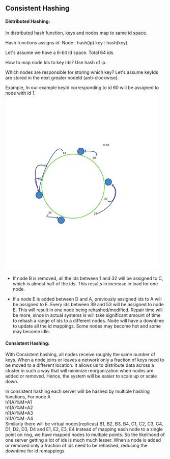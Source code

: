## Consistent Hashing

#### Distributed Hashing: 

In distributed hash function, keys and nodes map to same id space.

Hash functions assigns id.
Node : hash(ip)
key  : hash(key)

Let's assume we have a 6-bit id space. Total 64 ids.

How to map node Ids to key Ids? 
Use hash of ip.

Which nodes are responsible for storing which key?
Let's assume keyIds are stored in the next greater nodeId (anti-clockwise).

Example,
In our example keyId corresponding to id 60 will be assigned to node with id 1.
<img src="../assets/consistent_hashingA.svg" width="480"/>
- If node B is removed, all the ids between 1 and 32 will be assigned to C, which is almost half of the ids. This results in increase in load for one node.

- If a node E is added between D and A, previously assigned ids to A will be assigned to E. Every ids between 39 and 53 will be assigned to node E. This will result in one node being rehashed/modified. Repair time will be more, since in actual systems is will take significant amount of time to rehash a range of ids to a different nodes. Node will have a downtime to update all the id mappings.
Some nodes may become hot and some may become idle.

#### Consistent Hashing:

With Consistent hashing, all nodes receive roughly the same number of keys. When a node joins or leaves a network only a fraction of keys need to be moved to a different location. It allows us to distribute data across a cluster in such a way that will minimize reorganization when nodes are added or removed. Hence, the system will be easier to scale up or scale down.

In consistent hashing each server will be hashed by multiple hashing functions, 
For node A</br>
h1(A)%M=A1</br>
h1(A)%M=A2</br>
h1(A)%M=A3</br>
h1(A)%M=A4</br>
Similarly there will be virtual nodes(replicas) B1, B2, B3, B4, C1, C2, C3, C4, D1, D2, D3, D4 and E1, E2, E3, E4
Instead of mapping each node to a single point on ring, we have mapped nodes to multiple points.
So the likelihood of one server getting a lot of ids is much much lesser. When a node is added or removed only a fraction of ids need to be rehashed, reducing the downtime for id remappings.
